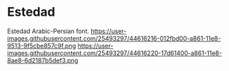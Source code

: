 # Estedad
Estedad Arabic-Persian font.
https://user-images.githubusercontent.com/25493297/44616216-012fbd00-a861-11e8-9513-9f5cbe857c9f.png
https://user-images.githubusercontent.com/25493297/44616220-17d61400-a861-11e8-8ae8-6d2187b5def3.png
